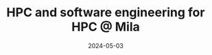 ---
title: "HPC and software engineering for HPC @ Mila"
collection: talks
type: 'Talk'
permalink: /talks/2024-05-03-lrz-visit
excerpt: 'Add except...'
date: 2024-05-03
location: LRZ, Munich, Germany
organization: Leibniz Supercomputing Centre
recording: ''
slides: ''
---